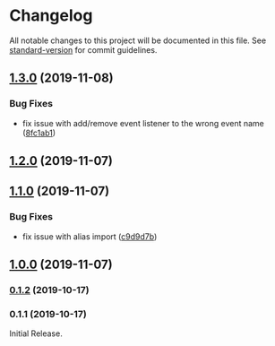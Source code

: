 # Changelog

All notable changes to this project will be documented in this file. See [standard-version](https://github.com/conventional-changelog/standard-version) for commit guidelines.

## [1.3.0](https://github.com/Weffe/shopify-checkout-step-manager/compare/v1.2.0...v1.3.0) (2019-11-08)


### Bug Fixes

* fix issue with add/remove event listener to the wrong event name ([8fc1ab1](https://github.com/Weffe/shopify-checkout-step-manager/commit/8fc1ab14c9e07effdbbfa732f3964b27a4d1bf29))

## [1.2.0](https://github.com/Weffe/shopify-checkout-step-manager/compare/v1.1.0...v1.2.0) (2019-11-07)

## [1.1.0](https://github.com/Weffe/shopify-checkout-step-manager/compare/v1.0.0...v1.1.0) (2019-11-07)


### Bug Fixes

* fix issue with alias import ([c9d9d7b](https://github.com/Weffe/shopify-checkout-step-manager/commit/c9d9d7b839d9c8d0153d87015a025fea1ee245ee))

## [1.0.0](https://github.com/Weffe/shopify-checkout-step-manager/compare/v0.1.2...v1.0.0) (2019-11-07)

### [0.1.2](https://github.com/Weffe/shopify-checkout-step-manager/compare/v0.1.1...v0.1.2) (2019-10-17)

### 0.1.1 (2019-10-17)

Initial Release.